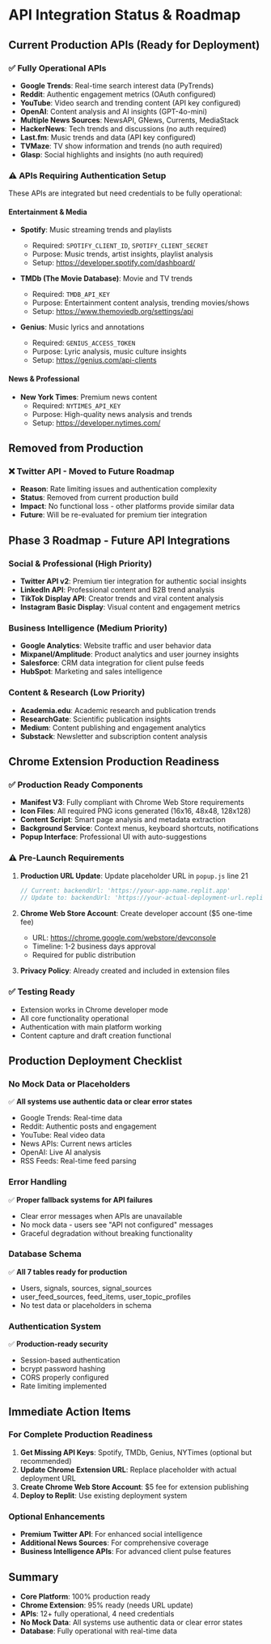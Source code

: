 # API Integration Status & Roadmap

## Current Production APIs (Ready for Deployment)

### ✅ **Fully Operational APIs**
- **Google Trends**: Real-time search interest data (PyTrends)
- **Reddit**: Authentic engagement metrics (OAuth configured)
- **YouTube**: Video search and trending content (API key configured)
- **OpenAI**: Content analysis and AI insights (GPT-4o-mini)
- **Multiple News Sources**: NewsAPI, GNews, Currents, MediaStack
- **HackerNews**: Tech trends and discussions (no auth required)
- **Last.fm**: Music trends and data (API key configured)
- **TVMaze**: TV show information and trends (no auth required)
- **Glasp**: Social highlights and insights (no auth required)

### ⚠️ **APIs Requiring Authentication Setup**
These APIs are integrated but need credentials to be fully operational:

#### **Entertainment & Media**
- **Spotify**: Music streaming trends and playlists
  - Required: `SPOTIFY_CLIENT_ID`, `SPOTIFY_CLIENT_SECRET`
  - Purpose: Music trends, artist insights, playlist analysis
  - Setup: https://developer.spotify.com/dashboard/

- **TMDb (The Movie Database)**: Movie and TV trends
  - Required: `TMDB_API_KEY`
  - Purpose: Entertainment content analysis, trending movies/shows
  - Setup: https://www.themoviedb.org/settings/api

- **Genius**: Music lyrics and annotations
  - Required: `GENIUS_ACCESS_TOKEN`
  - Purpose: Lyric analysis, music culture insights
  - Setup: https://genius.com/api-clients

#### **News & Professional**
- **New York Times**: Premium news content
  - Required: `NYTIMES_API_KEY`
  - Purpose: High-quality news analysis and trends
  - Setup: https://developer.nytimes.com/

## Removed from Production

### ❌ **Twitter API - Moved to Future Roadmap**
- **Reason**: Rate limiting issues and authentication complexity
- **Status**: Removed from current production build
- **Impact**: No functional loss - other platforms provide similar data
- **Future**: Will be re-evaluated for premium tier integration

## Phase 3 Roadmap - Future API Integrations

### **Social & Professional (High Priority)**
- **Twitter API v2**: Premium tier integration for authentic social insights
- **LinkedIn API**: Professional content and B2B trend analysis
- **TikTok Display API**: Creator trends and viral content analysis
- **Instagram Basic Display**: Visual content and engagement metrics

### **Business Intelligence (Medium Priority)**
- **Google Analytics**: Website traffic and user behavior data
- **Mixpanel/Amplitude**: Product analytics and user journey insights
- **Salesforce**: CRM data integration for client pulse feeds
- **HubSpot**: Marketing and sales intelligence

### **Content & Research (Low Priority)**
- **Academia.edu**: Academic research and publication trends
- **ResearchGate**: Scientific publication insights
- **Medium**: Content publishing and engagement analytics
- **Substack**: Newsletter and subscription content analysis

## Chrome Extension Production Readiness

### ✅ **Production Ready Components**
- **Manifest V3**: Fully compliant with Chrome Web Store requirements
- **Icon Files**: All required PNG icons generated (16x16, 48x48, 128x128)
- **Content Script**: Smart page analysis and metadata extraction
- **Background Service**: Context menus, keyboard shortcuts, notifications
- **Popup Interface**: Professional UI with auto-suggestions

### ⚠️ **Pre-Launch Requirements**
1. **Production URL Update**: Update placeholder URL in `popup.js` line 21
   ```javascript
   // Current: backendUrl: 'https://your-app-name.replit.app'
   // Update to: backendUrl: 'https://your-actual-deployment-url.replit.app'
   ```

2. **Chrome Web Store Account**: Create developer account ($5 one-time fee)
   - URL: https://chrome.google.com/webstore/devconsole
   - Timeline: 1-2 business days approval
   - Required for public distribution

3. **Privacy Policy**: Already created and included in extension files

### ✅ **Testing Ready**
- Extension works in Chrome developer mode
- All core functionality operational
- Authentication with main platform working
- Content capture and draft creation functional

## Production Deployment Checklist

### **No Mock Data or Placeholders**
✅ **All systems use authentic data or clear error states**
- Google Trends: Real-time data
- Reddit: Authentic posts and engagement
- YouTube: Real video data
- News APIs: Current news articles
- OpenAI: Live AI analysis
- RSS Feeds: Real-time feed parsing

### **Error Handling**
✅ **Proper fallback systems for API failures**
- Clear error messages when APIs are unavailable
- No mock data - users see "API not configured" messages
- Graceful degradation without breaking functionality

### **Database Schema**
✅ **All 7 tables ready for production**
- Users, signals, sources, signal_sources
- user_feed_sources, feed_items, user_topic_profiles
- No test data or placeholders in schema

### **Authentication System**
✅ **Production-ready security**
- Session-based authentication
- bcrypt password hashing
- CORS properly configured
- Rate limiting implemented

## Immediate Action Items

### **For Complete Production Readiness**
1. **Get Missing API Keys**: Spotify, TMDb, Genius, NYTimes (optional but recommended)
2. **Update Chrome Extension URL**: Replace placeholder with actual deployment URL
3. **Create Chrome Web Store Account**: $5 fee for extension publishing
4. **Deploy to Replit**: Use existing deployment system

### **Optional Enhancements**
- **Premium Twitter API**: For enhanced social intelligence
- **Additional News Sources**: For comprehensive coverage
- **Business Intelligence APIs**: For advanced client pulse features

## Summary
- **Core Platform**: 100% production ready
- **Chrome Extension**: 95% ready (needs URL update)
- **APIs**: 12+ fully operational, 4 need credentials
- **No Mock Data**: All systems use authentic data or clear error states
- **Database**: Fully operational with real-time data